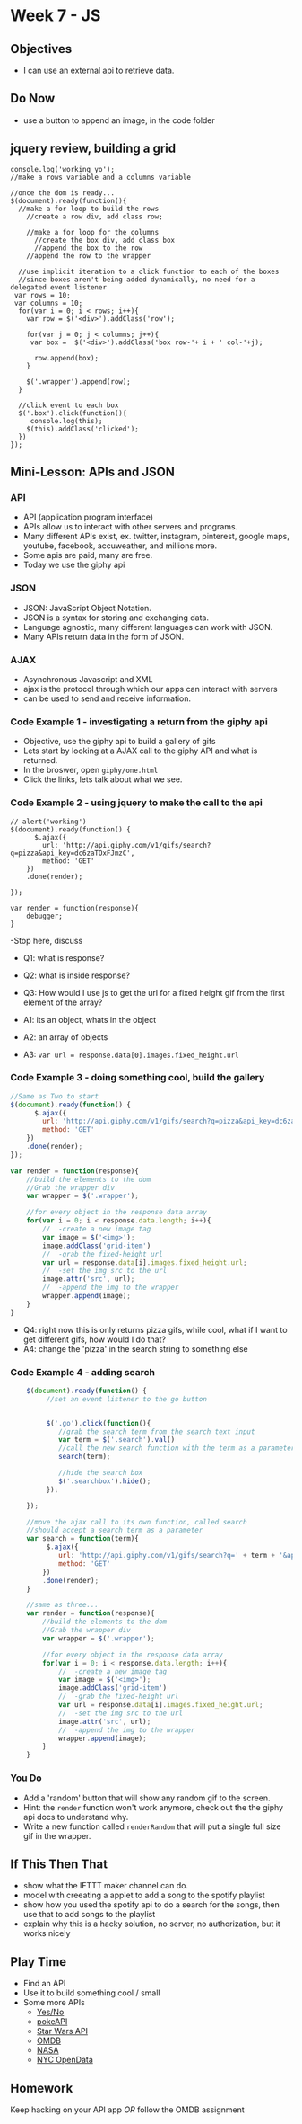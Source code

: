 # Week 7 - JS

## Objectives
- I can use an external api to retrieve data.

## Do Now
- use a button to append an image, in the code folder

## jquery review, building a grid
```
console.log('working yo');
//make a rows variable and a columns variable

//once the dom is ready...
$(document).ready(function(){
  //make a for loop to build the rows
    //create a row div, add class row;

    //make a for loop for the columns
      //create the box div, add class box
      //append the box to the row
    //append the row to the wrapper
  
  //use implicit iteration to a click function to each of the boxes
  //since boxes aren't being added dynamically, no need for a delegated event listener
 var rows = 10;
 var columns = 10;
  for(var i = 0; i < rows; i++){
    var row = $('<div>').addClass('row');
    
    for(var j = 0; j < columns; j++){
     var box =  $('<div>').addClass('box row-'+ i + ' col-'+j);

      row.append(box);
    }

    $('.wrapper').append(row);
  }

  //click event to each box
  $('.box').click(function(){
  	 console.log(this);
  	$(this).addClass('clicked');
  })
});
```

## Mini-Lesson: APIs and JSON
### API
- API (application program interface)
- APIs allow us to interact with other servers and programs.
- Many different APIs exist, ex. twitter, instagram, pinterest, google maps, youtube, facebook, accuweather, and millions more.
- Some apis are paid, many are free.
- Today we use the giphy api

### JSON
- JSON: JavaScript Object Notation.
- JSON is a syntax for storing and exchanging data.
- Language agnostic, many different languages can work with JSON.
- Many APIs return data in the form of JSON.

### AJAX
- Asynchronous Javascript and XML
- ajax is the protocol through which our apps can interact with servers
- can be used to send and receive information.

### Code Example 1 - investigating a return from the giphy api
- Objective, use the giphy api to build a gallery of gifs
- Lets start by looking at a AJAX call to the giphy API and what is returned.
- In the broswer, open `giphy/one.html`
- Click the links, lets talk about what we see.

### Code Example 2 - using jquery to make the call to the api
```
// alert('working')
$(document).ready(function() {
	  $.ajax({
    	url: 'http://api.giphy.com/v1/gifs/search?q=pizza&api_key=dc6zaTOxFJmzC',
    	method: 'GET'
    })
   	.done(render);

});

var render = function(response){
	debugger;
}
```
-Stop here, discuss 
- Q1: what is response? 
- Q2: what is inside response?
- Q3: How would I use js to get the url for a fixed height gif from the first element of the array? 


- A1: its an object, whats in the object
- A2: an array of objects
- A3: `var url = response.data[0].images.fixed_height.url`


### Code Example 3 - doing something cool, build the gallery
```javascript
//Same as Two to start
$(document).ready(function() {
	  $.ajax({
    	url: 'http://api.giphy.com/v1/gifs/search?q=pizza&api_key=dc6zaTOxFJmzC',
    	method: 'GET'
    })
   	.done(render);
});

var render = function(response){
	//build the elements to the dom
	//Grab the wrapper div
	var wrapper = $('.wrapper');

	//for every object in the response data array
	for(var i = 0; i < response.data.length; i++){
		//  -create a new image tag 
		var image = $('<img>');
		image.addClass('grid-item')
		//	-grab the fixed-height url
		var url = response.data[i].images.fixed_height.url;
		// 	-set the img src to the url
		image.attr('src', url);
		//	-append the img to the wrapper
		wrapper.append(image);
	}
}
```
- Q4: right now this is only returns pizza gifs, while cool, what if I want to get different gifs, how would I do that?
- A4: change the 'pizza' in the search string to something else

### Code Example 4 - adding search
```javascript
	$(document).ready(function() {
		 //set an event listener to the go button


		 $('.go').click(function(){
			//grab the search term from the search text input 	
		 	var term = $('.search').val()
		 	//call the new search function with the term as a parameter
		 	search(term);

		 	//hide the search box
		 	$('.searchbox').hide();
		 });

	});

	//move the ajax call to its own function, called search
	//should accept a search term as a parameter
	var search = function(term){
		 $.ajax({
	    	url: 'http://api.giphy.com/v1/gifs/search?q=' + term + '&api_key=dc6zaTOxFJmzC',
	    	method: 'GET'
	    })
	   	.done(render);
	}

	//same as three...
	var render = function(response){
		//build the elements to the dom
		//Grab the wrapper div
		var wrapper = $('.wrapper');

		//for every object in the response data array
		for(var i = 0; i < response.data.length; i++){
			//  -create a new image tag 
			var image = $('<img>');
			image.addClass('grid-item')
			//	-grab the fixed-height url
			var url = response.data[i].images.fixed_height.url;
			// 	-set the img src to the url
			image.attr('src', url);
			//	-append the img to the wrapper
			wrapper.append(image);
		}
	}
```

### You Do
- Add a 'random' button that will show any random gif to the screen.
- Hint: the `render` function won't work anymore, check out the the giphy api docs to understand why.
- Write a new function called `renderRandom` that will put a single full size gif in the wrapper.

## If This Then That
- show what the IFTTT maker channel can do.
- model with creeating a applet to add a song to the spotify playlist
- show how you used the spotify api to do a search for the songs, then use that to add songs to the playlist
- explain why this is a hacky solution, no server, no authorization, but it works nicely

## Play Time
- Find an API
- Use it to build something cool / small
- Some more APIs
  + [Yes/No](https://yesno.wtf/)
  + [pokeAPI](https://pokeapi.co/)
  + [Star Wars API](https://swapi.co/)
  + [OMDB](http://www.omdbapi.com/)
  + [NASA](https://data.nasa.gov/developer)
  + [NYC OpenData](http://opendata.cityofnewyork.us/)

## Homework
Keep hacking on your API app *OR* follow the OMDB assignment 
